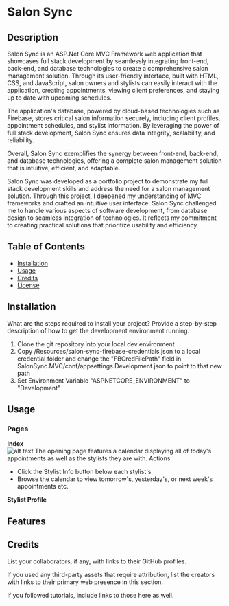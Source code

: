 # Salon Sync

## Description

Salon Sync is an ASP.Net Core MVC Framework web application that showcases full stack development by seamlessly integrating front-end, back-end, and database technologies to create a comprehensive salon management solution. Through its user-friendly interface, built with HTML, CSS, and JavaScript, salon owners and stylists can easily interact with the application, creating appointments, viewing client preferences, and staying up to date with upcoming schedules.  

The application's database, powered by cloud-based technologies such as Firebase, stores critical salon information securely, including client profiles, appointment schedules, and stylist information. By leveraging the power of full stack development, Salon Sync ensures data integrity, scalability, and reliability.  

Overall, Salon Sync exemplifies the synergy between front-end, back-end, and database technologies, offering a complete salon management solution that is intuitive, efficient, and adaptable.  

Salon Sync was developed as a portfolio project to demonstrate my full stack development skills and address the need for a salon management solution. Through this project, I deepened my understanding of MVC frameworks and crafted an intuitive user interface. Salon Sync challenged me to handle various aspects of software development, from database design to seamless integration of technologies. It reflects my commitment to creating practical solutions that prioritize usability and efficiency.
## Table of Contents

- [Installation](#installation)
- [Usage](#usage)
- [Credits](#credits)
- [License](#license)

## Installation

What are the steps required to install your project? Provide a step-by-step description of how to get the development environment running.
1. Clone the git repository into your local dev environment
2. Copy /Resources/salon-sync-firebase-credentials.json to a local credential folder and change the "FBCredFilePath" field in SalonSync.MVC/conf/appsettings.Development.json to point to that new path
3. Set Environment Variable "ASPNETCORE_ENVIRONMENT" to "Development"

## Usage

### Pages  
**Index**  
![alt text](assets/images/screenshot.png)
The opening page features a calendar displaying all of today's appointments as well as the stylists they are with. 
Actions
- Click the Stylist Info button below each stylist's
- Browse the calendar to view tomorrow's, yesterday's, or next week's appointments etc.

**Stylist Profile**



## Features

## Credits

List your collaborators, if any, with links to their GitHub profiles.

If you used any third-party assets that require attribution, list the creators with links to their primary web presence in this section.

If you followed tutorials, include links to those here as well.
